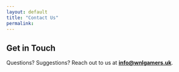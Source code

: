 ```yaml
---
layout: default
title: "Contact Us"
permalink: 
---
```


## Get in Touch

Questions? Suggestions? Reach out to us at [**info@wnlgamers.uk**](mailto:info@wnlgamers.uk).
